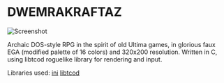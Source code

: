 DWEMRAKRAFTAZ
=============

![Screenshot]("image.png")

Archaic DOS-style RPG in the spirit of old Ultima games, in glorious faux EGA (modified palette of 16 colors) and 320x200 resolution.
Written in C, using libtcod roguelike library for rendering and input.

Libraries used:
[ini]("github.com/rxi/ini")
[libtcod]("bitbucket.org/libtcod/libtcod")
